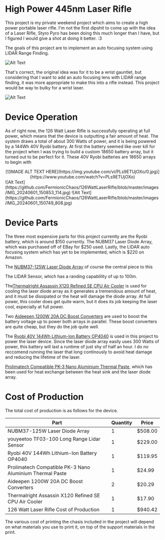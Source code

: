 # High Power 445nm Laser Rifle

This project is my private weekend project which aims to create a high power portable laser rifle.
I'm not the first dipshit to come up with the idea of a Laser Rifle, Styro Pyro has been doing this
much longer than I have, but I figured I would give a shot at doing it better. :3

The goals of this project are to implement an auto focusing system using LIDAR Range Finding.

![Alt Text](https://github.com/FermionicChaos/126WattLaserRifle/blob/master/images/Screenshot_2024-05-29_173527.png)

That's correct, the original idea was for it to be a wrist gauntlet, but considering that I want to add an auto focusing
lens with LIDAR range finding, it was more appropriate to make this into a rifle instead. This project would be way to bulky
for a wrist laser.

![Alt Text](https://github.com/FermionicChaos/126WattLaserRifle/blob/master/images/IMG_20240531_123011_627.jpg)


# Device Operation

As of right now, the 126 Watt Laser Rifle is successfully operating at full power, which means that
the device is outputting a fair amount of heat. The system draws a total of about 300 Watts of power, and it
is being powered by a 144Wh 40V Ryobi battery. At first the battery seemed like over kill for the project when 
I was trying to build a custom 18650 battery array, but it turned out to be perfect for it. These 40V Ryobi batteries
are 18650 arrays to begin with

<div align="center">
[![IMAGE ALT TEXT HERE](https://img.youtube.com/vi/PLs9ETUjOXo/0.jpg)](https://www.youtube.com/watch?v=PLs9ETUjOXo)
</div>
![Alt Text](https://github.com/FermionicChaos/126WattLaserRifle/blob/master/images/IMG_20240601_150853_114.jpg)
![Alt Text](https://github.com/FermionicChaos/126WattLaserRifle/blob/master/images/IMG_20240601_150749_808.jpg)


# Device Parts

The three most expensive parts for this project currently are the Ryobi battery, which is around $150 currently.
The NUBM37 Laser Diode Array, which was purchased off of EBay for $250 used. Lastly, the LIDAR auto focusing system 
which has yet to be implemented, which is $220 on Amazon.

The [NUBM37-125W Laser Diode Array](https://www.ebay.com/itm/313906557893?itmmeta=01HZAQKGK5XB1ZK7XANT0GYJ5P&hash=item491649f3c5:g:9tIAAOSweqplgbHu&itmprp=enc%3AAQAJAAAAwM7NU6Jin9ycd%2F6uL1RTjB0hEzZlC4t63KgvhyaAii%2FTHIM1JRSIYwNxzprOl%2FocTJ%2BZYT1zVmMFw92pioZEAxJdKykexYyinboVfrtF5OGXamT3mc%2FzPvNw8xumHy2TWj8k%2BD7ibYk4hXeAm5CPPipLS9yEhunuwYBYXglsvjnfL3axr58T0ijNTrJp2eSt8F0N2ivkec6eJWTO2r9MOfsaiplf%2BpgxwMDrNNHlt7dEbUKcCAIjmqD9BxtErmd9pA%3D%3D%7Ctkp%3ABk9SR9SJztf6Yw) of course the central piece to this 

The [](https://www.amazon.com/gp/product/B08FFLCXZM/ref=ox_sc_act_title_3?smid=AIJ7WJJN4HG6E&th=1) LIDAR Sensor, which has a randing capablility of up to 100m.

The[Thermalright Assassin X120 Refined SE CPU Air Cooler](https://www.amazon.com/dp/B09LHBFPJ6?psc=1&ref=ppx_yo2ov_dt_b_product_details) is used for cooling
the laser diode array as it generates a tremendous amount of heat, and it must be dissipated or the heat will damage the diode array. At full power, this 
cooler does get quite warm, but it does its job keeping the laser cool, especially at full power.

Two [Aideepen 1200W 20A DC Boost Converters](https://www.amazon.com/dp/B01MSYVMAL?psc=1&ref=ppx_yo2ov_dt_b_product_details) are used to boost the battery voltage up to 
power both arrays in parallel. These boost converters are quite cheap, but they do the job quite well.

The [Ryobi 40V 144Wh Lithium-Ion Battery OP4040](https://www.amazon.com/Ryobi-40V-Lithium-Ion-Battery-OP4040/dp/B07QYH36TC/ref=sr_1_7_mod_primary_new?crid=KWWWOS7T3T20&dib=eyJ2IjoiMSJ9.icpE7Kfs1c6Q8fHu0Ly0VF_T8DaL4xGqs3ct3EVcHVoiX5cnV-f5XqDk9xUt5PsqINLoLb8t3_fC8c3r91KvAtsDjrjE-FFLhlm6oo9cHb3xUyu9nMXdI-dg1-5io5b-R6VDA6bW5KWxspqEQ1cOkQpASOkOOCWYraw4NorEtfGNRFNnyIUkvBN3qfYs4_bAVaoJNdu65vxZ4AM4A-n_bC2eecEVpKYQWCXjjyFxGg6Apwfx3BYHePHBjOSLe8kzeBJScatTxXX0WJ5Jm3_fPcGIrrmKVIYBubfoRBIIQKw.nV42e-cAk3YFAAU-PTJZatXyEiPZGQUOqK5jSdAS0Io&dib_tag=se&keywords=ryobi+40v+battery&qid=1717273831&sbo=RZvfv%2F%2FHxDF%2BO5021pAnSA%3D%3D&sprefix=ryobi+40v+4ah+batterybatter%2Caps%2C213&sr=8-7) is used in this project
to power the laser device. Since the laser diode array easily uses 300 Watts of power, this battery will last a runtime of just shy of half an hour. I do no reccomend running the laser that long continously to avoid heat damage and reducing
the lifetime of the laser. 

[Prolimatech Compatible PK-3 Nano Aluminium Thermal Paste](https://www.amazon.com/dp/B008M5157W?psc=1&ref=ppx_yo2ov_dt_b_product_details), which has been used for heat exchange between the heat sink and the laser diode array.


# Cost of Production

The total cost of production is as follows for the device.

| Part | Quantity | Price |
|----------|----------|----------|
| NUBM37-125W Laser Diode Array | 1 | $508.00 |
| youyeetoo TF03-100 Long Range Lidar Sensor | 1 | $229.00 |
| Ryobi 40V 144Wh Lithium-Ion Battery OP4040 | 1 | $119.95 |
| Prolimatech Compatible PK-3 Nano Aluminium Thermal Paste | 1 | $24.99 |
| Aideepen 1200W 20A DC Boost Converters | 2 | $20.29 |
| Thermalright Assassin X120 Refined SE CPU Air Cooler | 1 | $17.90 |
| 126 Watt Laser Rifle Cost of Production | 1 | $940.42 |

The various cost of printing the chasis included in the project will depend on what materials you use to print it, on top of the support materials in the print.
